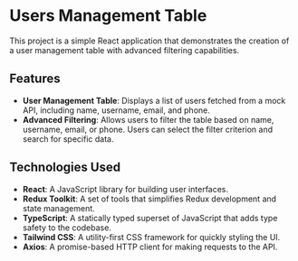 # Users Management Table

This project is a simple React application that demonstrates the creation of a user management table with advanced filtering capabilities.

## Features

- **User Management Table**: Displays a list of users fetched from a mock API, including name, username, email, and phone.
- **Advanced Filtering**: Allows users to filter the table based on name, username, email, or phone. Users can select the filter criterion and search for specific data.

## Technologies Used

- **React**: A JavaScript library for building user interfaces.
- **Redux Toolkit**: A set of tools that simplifies Redux development and state management.
- **TypeScript**: A statically typed superset of JavaScript that adds type safety to the codebase.
- **Tailwind CSS**: A utility-first CSS framework for quickly styling the UI.
- **Axios**: A promise-based HTTP client for making requests to the API.
